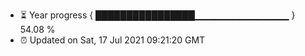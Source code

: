- ⏳ Year progress { ████████████████▁▁▁▁▁▁▁▁▁▁▁▁▁▁ } 54.08 %
- ⏰ Updated on Sat, 17 Jul 2021 09:21:20 GMT


